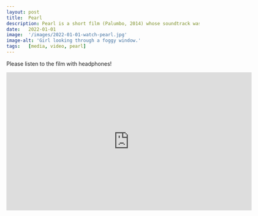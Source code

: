 ```yaml
---
layout: post
title:  Pearl
description: Pearl is a short film (Palumbo, 2014) whose soundtrack was redesigned as part of our project in 2016. The soundtrack uses the EAD principles to provide an accessible experience for visually impaired audiences, that is based on creative sound design practices, including binaural audio and first person narration.
date:   2022-01-01 
image:  '/images/2022-01-01-watch-pearl.jpg'
image-alt: 'Girl looking through a foggy window.'
tags:   [media, video, pearl]
---
```


Please listen to the film with headphones!

<iframe title="Pearl (film)." src="https://player.vimeo.com/video/445572886?h=608cbbdeca" width="640" height="360" frameborder="0" allow="autoplay; fullscreen; picture-in-picture" allowfullscreen></iframe>

